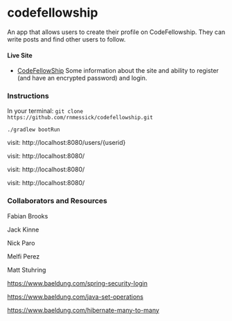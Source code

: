# codefellowship

An app that allows users to create their profile on CodeFellowship. They can write posts and find other users to follow. 

#### Live Site
- [CodeFellowShip](http://codefellowshipblogger-env.dm5sqkm7uk.us-west-2.elasticbeanstalk.com) Some information about the site and ability to register (and have an encrypted password) and login.

### Instructions

In your terminal:
`git clone https://github.com/rnmessick/codefellowship.git`

`./gradlew bootRun`

visit: http://localhost:8080/users/{userid}

visit: http://localhost:8080/

visit: http://localhost:8080/

visit: http://localhost:8080/



### Collaborators and Resources

Fabian Brooks

Jack Kinne

Nick Paro

Melfi Perez

Matt Stuhring

https://www.baeldung.com/spring-security-login

https://www.baeldung.com/java-set-operations

https://www.baeldung.com/hibernate-many-to-many
